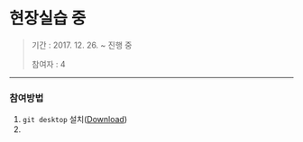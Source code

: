 현장실습 중
========

> 기간 : 2017. 12. 26. ~ 진행 중
> 
> 참여자 : 4

---

### 참여방법

1. <code>git desktop</code> 설치([Download](https://desktop.github.com/))
2. 